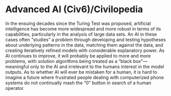 # Advanced AI (Civ6)/Civilopedia

In the ensuing decades since the Turing Test was proposed, artificial intelligence has become more widespread and more robust in terms of its capabilities, particularly in the analysis of large data sets. An AI in these cases often “studies” a problem through developing and testing hypotheses about underlying patterns in the data, matching them against the data, and creating iteratively refined models with considerable explanatory power. As AI continues to improve, it will probably be applied to more and more problems, with solution algorithms being treated as a “black box”—meaningful only to the AI and irrelevant to the humans interest in the model outputs.
As to whether AI will ever be mistaken for a human, it is hard to imagine a future where frustrated people dealing with computerized phone systems do not continually mash the “0” button in search of a human operator.